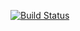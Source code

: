 [![Build Status](https://dev.azure.com/DhanashriA/a-t-rg/_apis/build/status/maven-build?branchName=main)](https://dev.azure.com/DhanashriA/a-t-rg/_build/latest?definitionId=39&branchName=main)
